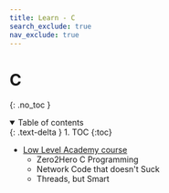 ```yaml
---
title: Learn - C
search_exclude: true
nav_exclude: true
---
```


<!-- prettier-ignore-start -->
# C
{: .no_toc }

<details open markdown="block">
  <summary>
    Table of contents
  </summary>
  {: .text-delta }
1. TOC
{:toc}
</details>

<!-- prettier-ignore-end -->

-   [Low Level Academy course](https://lowlevel.academy/courses)
    -   Zero2Hero C Programming
    -   Network Code that doesn't Suck
    -   Threads, but Smart
